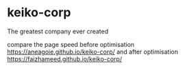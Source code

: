# keiko-corp
The greatest company ever created


compare the page speed before optimisation https://aneagoie.github.io/keiko-corp/
and after optimisation https://faizhameed.github.io/keiko-corp/
